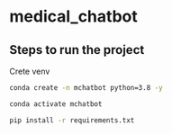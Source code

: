 # medical_chatbot

## Steps to run the project
Crete venv
```bash
conda create -n mchatbot python=3.8 -y
```

```bash
conda activate mchatbot
```

```bash
pip install -r requirements.txt
```

